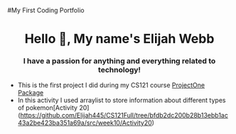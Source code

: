 #My First Coding Portfolio
<h1 align="center"> Hello 👋, My name's   Elijah Webb</h1>
<h3 align="center"> I have a passion for anything and everything related to technology!</h3>

- This is the first project I did during my CS121 course [ProjectOne Package](https://github.com/Elijah445/CS121Full/tree/e1bd3d8260c526fcc5c0fd20b05699552724a70b/src/projectOne)
- In this activity I used arraylist to store information about different types of pokemon[Activity 20] (https://github.com/Elijah445/CS121Full/tree/bfdb2dc200b28b13ebb1ac43a2be423ba351a69a/src/week10/Activity20)
